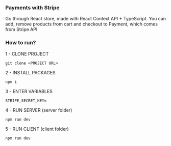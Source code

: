 ### Payments with Stripe

Go through React store, made with React Context API + TypeScript. You can add, remove products from cart and checkout to Payment, which comes from Stripe API


### How to run?

1 - CLONE PROJECT

```
git clone <PROJECT URL>
```

2 - INSTALL PACKAGES

```
npm i
```

3 - ENTER VARIABLES

```
STRIPE_SECRET_KEY=
```

4 - RUN SERVER (server folder)

```
npm run dev
```

5 - RUN CLIENT (client folder)

```
npm run dev
```
